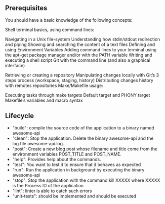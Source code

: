 ## Prerequisites
You should have a basic knowledge of the following concepts:

Shell terminal basics, using command lines:

Navigating in a Unix file-system
Understanding how stdin/stdout redirection and piping
Showing and searching the content of a text files
Defining and using Environment Variables
Adding command lines to your terminal using the apt-get package manager and/or with the PATH variable
Writing and executing a shell script
Git with the command line (and also a graphical interface)

Retrieving or creating a repository
Manipulating changes locally with Git’s 3 steps process (workspace, staging, history)
Distributing changes history with remotes repositories
Make/Makefile usage:

Executing tasks through make targets
Default target and PHONY target
Makefile’s variables and macro syntax

## Lifecycle
* "build": compile the source code of the application to a binary named awesome-api
* "clean": Stop the application. Delete the binary awesome-api and the log file awesome-api.log.
* "post": Create a new blog post whose filename and title come from the environment variables POST_TITLE and POST_NAME.
* "help": Provides help about the commands.
* "test": You want to test it to ensure that it behaves as expected
* "run": Run the application in background by executing the binary awesome-api
* "stop": Stop the application with the command kill XXXXX where XXXXX is the Process ID of the application
* "lint": linter is able to catch such errors
* "unit-tests": should be implemented and should be executed
